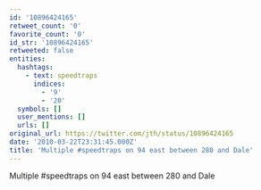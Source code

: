 ```yaml
---
id: '10896424165'
retweet_count: '0'
favorite_count: '0'
id_str: '10896424165'
retweeted: false
entities:
  hashtags:
    - text: speedtraps
      indices:
        - '9'
        - '20'
  symbols: []
  user_mentions: []
  urls: []
original_url: https://twitter.com/jth/status/10896424165
date: '2010-03-22T23:31:45.000Z'
title: 'Multiple #speedtraps on 94 east between 280 and Dale'
---
```


Multiple #speedtraps on 94 east between 280 and Dale